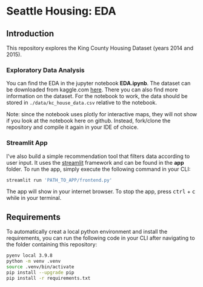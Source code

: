 # Seattle Housing: EDA

## Introduction
This repository explores the King County Housing Dataset (years 2014 and 2015).
### Exploratory Data Analysis
You can find the EDA in the jupyter notebook **EDA.ipynb**. The dataset can be downloaded from kaggle.com [here](https://www.kaggle.com/datasets/doesnotcompile/nf-kc-house-data). There you can also find more information on the dataset. For the notebook to work, the data should be stored in ```./data/kc_house_data.csv``` relative to the notebook.

Note: since the notebook uses plotly for interactive maps, they will not show if you look at the notebook here on github. Instead, fork/clone the repository and compile it again in your IDE of choice.
### Streamlit App
I've also build a simple recommendation tool that filters data according to user input. It uses the [streamlit](https://streamlit.io) framework and can be found in the **app** folder. To run the app, simply execute the following command in your CLI:

```sh
streamlit run 'PATH_TO_APP/frontend.py'
```

The app will show in your internet browser. To stop the app, press <kbd>ctrl</kbd> + <kbd>c</kbd> while in your terminal.

## Requirements

To automatically creat a local python environment and install the requirements, you can run the following code in your CLI after navigating to the folder containing this repository:

```sh
pyenv local 3.9.8
python -m venv .venv
source .venv/bin/activate
pip install --upgrade pip
pip install -r requirements.txt
```
